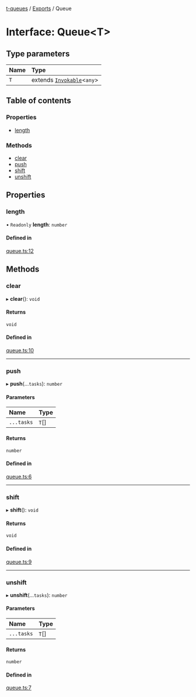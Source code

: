 [t-queues](../README.md) / [Exports](../modules.md) / Queue

# Interface: Queue<T\>

## Type parameters

| Name | Type |
| :------ | :------ |
| `T` | extends [`Invokable`](../modules.md#invokable)<`any`\> |

## Table of contents

### Properties

- [length](Queue.md#length)

### Methods

- [clear](Queue.md#clear)
- [push](Queue.md#push)
- [shift](Queue.md#shift)
- [unshift](Queue.md#unshift)

## Properties

### length

• `Readonly` **length**: `number`

#### Defined in

[queue.ts:12](https://github.com/lammonaaf/t-queues/blob/8675749/src/queue.ts#L12)

## Methods

### clear

▸ **clear**(): `void`

#### Returns

`void`

#### Defined in

[queue.ts:10](https://github.com/lammonaaf/t-queues/blob/8675749/src/queue.ts#L10)

___

### push

▸ **push**(...`tasks`): `number`

#### Parameters

| Name | Type |
| :------ | :------ |
| `...tasks` | `T`[] |

#### Returns

`number`

#### Defined in

[queue.ts:6](https://github.com/lammonaaf/t-queues/blob/8675749/src/queue.ts#L6)

___

### shift

▸ **shift**(): `void`

#### Returns

`void`

#### Defined in

[queue.ts:9](https://github.com/lammonaaf/t-queues/blob/8675749/src/queue.ts#L9)

___

### unshift

▸ **unshift**(...`tasks`): `number`

#### Parameters

| Name | Type |
| :------ | :------ |
| `...tasks` | `T`[] |

#### Returns

`number`

#### Defined in

[queue.ts:7](https://github.com/lammonaaf/t-queues/blob/8675749/src/queue.ts#L7)

